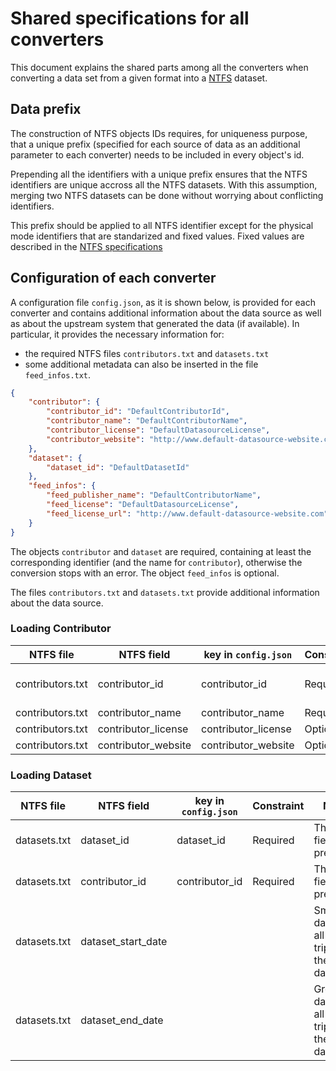 # Shared specifications for all converters
This document explains the shared parts among all the converters when converting a 
data set from a given format into a [NTFS](https://github.com/CanalTP/ntfs-specification/blob/master/ntfs_fr.md) dataset.

## Data prefix
The construction of NTFS objects IDs requires, for uniqueness purpose, that a unique 
prefix (specified for each source of data as an additional parameter to each converter)
needs to be included in every object's id.

Prepending all the identifiers with a unique prefix ensures that the NTFS identifiers are unique accross all the NTFS datasets. With this assumption, merging two NTFS datasets can be done without worrying about conflicting identifiers.

This prefix should be applied to all NTFS identifier except for the physical mode identifiers that are standarized and fixed values. Fixed values are described in the [NTFS specifications](https://github.com/CanalTP/ntfs-specification/blob/master/ntfs_fr.md#physical_modestxt-requis)

## Configuration of each converter
A configuration file `config.json`, as it is shown below, is provided for each 
converter and contains additional information about the data source as well as about 
the upstream system that generated the data (if available). In particular, it provides the necessary information for:
- the required NTFS files `contributors.txt` and `datasets.txt`
- some additional metadata can also be inserted in the file `feed_infos.txt`.

```json
{
    "contributor": {
        "contributor_id": "DefaultContributorId",
        "contributor_name": "DefaultContributorName",
        "contributor_license": "DefaultDatasourceLicense",
        "contributor_website": "http://www.default-datasource-website.com"
    },
    "dataset": {
        "dataset_id": "DefaultDatasetId"
    },
    "feed_infos": {
        "feed_publisher_name": "DefaultContributorName",
        "feed_license": "DefaultDatasourceLicense",
        "feed_license_url": "http://www.default-datasource-website.com",
    }
}
```
The objects `contributor` and `dataset` are required, containing at least the 
corresponding identifier (and the name for `contributor`), otherwise the conversion 
stops with an error. The object `feed_infos` is optional.

The files `contributors.txt` and `datasets.txt` provide additional information about the data source.

### Loading Contributor

| NTFS file | NTFS field | key in `config.json` | Constraint | Note |
| --- | --- | --- | --- | ---
| contributors.txt | contributor_id | contributor_id | Required | This field is prefixed.
| contributors.txt | contributor_name | contributor_name | Required | 
| contributors.txt | contributor_license | contributor_license | Optional | 
| contributors.txt | contributor_website | contributor_website | Optional | 

### Loading Dataset

| NTFS file | NTFS field | key in `config.json` | Constraint | Note |
| --- | --- | --- | --- | ---
| datasets.txt | dataset_id | dataset_id | Required | This field is prefixed.
| datasets.txt | contributor_id | contributor_id | Required | This field is prefixed.
| datasets.txt | dataset_start_date |  |  | Smallest date of all the trips of the dataset.
| datasets.txt | dataset_end_date |  |  | Greatest date of all the trips of the dataset.